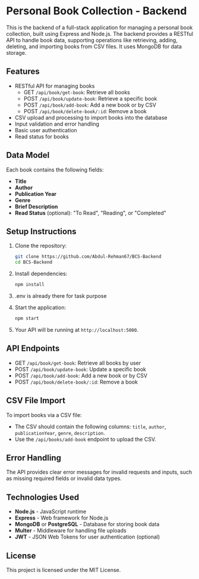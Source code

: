 # Personal Book Collection - Backend

This is the backend of a full-stack application for managing a personal book collection, built using Express and Node.js. The backend provides a RESTful API to handle book data, supporting operations like retrieving, adding, deleting, and importing books from CSV files. It uses MongoDB  for data storage.

## Features

- RESTful API for managing books
  - GET `/api/book/get-book`: Retrieve all books
  - POST `/api/book/update-book`: Retrieve a specific book
  - POST `/api/book/add-book`: Add a new book or by CSV
  - POST `/api/book/delete-book/:id`: Remove a book
- CSV upload and processing to import books into the database
- Input validation and error handling
- Basic user authentication 
- Read status for books

## Data Model

Each book contains the following fields:
- **Title**
- **Author**
- **Publication Year**
- **Genre**
- **Brief Description**
- **Read Status** (optional): "To Read", "Reading", or "Completed"

## Setup Instructions

1. Clone the repository:
    ```bash
    git clone https://github.com/Abdul-Rehman67/BCS-Backend
    cd BCS-Backend
    ```

2. Install dependencies:
    ```bash
    npm install
    ```

3. .env is already there for task purpose

4. Start the application:
    ```bash
    npm start
    ```

5. Your API will be running at `http://localhost:5000`.

## API Endpoints

   - GET `/api/book/get-book`: Retrieve all books by user
  - POST `/api/book/update-book`: Update a specific book
  - POST `/api/book/add-book`: Add a new book or by CSV
  - POST `/api/book/delete-book/:id`: Remove a book

## CSV File Import

To import books via a CSV file:
- The CSV should contain the following columns: `title`, `author`, `publicationYear`, `genre`, `description`.
- Use the `/api/books/add-book` endpoint to upload the CSV.

## Error Handling

The API provides clear error messages for invalid requests and inputs, such as missing required fields or invalid data types.

## Technologies Used

- **Node.js** - JavaScript runtime
- **Express** - Web framework for Node.js
- **MongoDB** or **PostgreSQL** - Database for storing book data
- **Multer** - Middleware for handling file uploads
- **JWT** - JSON Web Tokens for user authentication (optional)

## License

This project is licensed under the MIT License.
